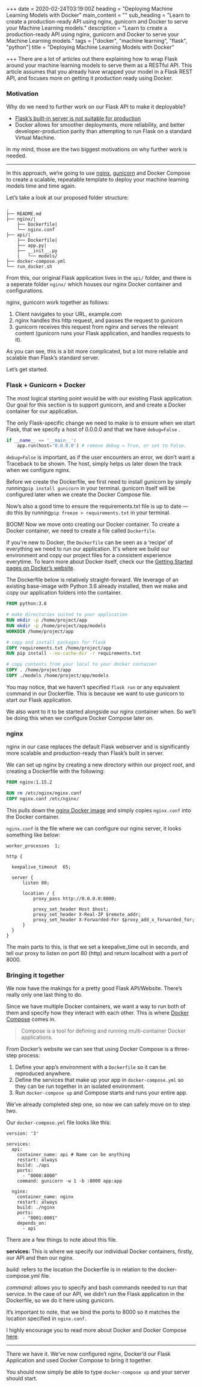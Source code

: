 +++
date = 2020-02-24T03:19:00Z
heading = "Deploying Machine Learning Models with Docker"
main_content = ""
sub_heading = "Learn to create a production-ready API using nginx, gunicorn and Docker to serve your Machine Learning models."
description = "Learn to create a production-ready API using nginx, gunicorn and Docker to serve your Machine Learning models."
tags = ["docker", "machine learning", "flask", "python"]
title = "Deploying Machine Learning Models with Docker"

+++
There are a lot of articles out there explaining how to wrap Flask around your machine learning models to serve them as a RESTful API. This article assumes that you already have wrapped your model in a Flask REST API, and focuses more on getting it production ready using Docker.

### Motivation

Why do we need to further work on our Flask API to make it deployable?

* [Flask’s built-in server is not suitable for production](http://flask.pocoo.org/docs/1.0/deploying/#deployment)
* Docker allows for smoother deployments, more reliability, and better developer-production parity than attempting to run Flask on a standard Virtual Machine.

In my mind, those are the two biggest motivations on why further work is needed.

***

In this approach, we’re going to use [nginx](https://www.nginx.com/), [gunicorn](https://gunicorn.org/) and Docker Compose to create a scalable, repeatable template to deploy your machine learning models time and time again.

Let’s take a look at our proposed folder structure:

    .
    ├── README.md
    ├── nginx/|
    	├── Dockerfile|   
        └── nginx.conf
    ├── api/|   
    	├── Dockerfile|   
        ├── app.py|   
        ├── __init__.py
        |   └── models/
    ├── docker-compose.yml
    └── run_docker.sh

From this, our original Flask application lives in the `api/` folder, and there is a seperate folder `nginx/` which houses our nginx Docker container and configurations.

nginx, gunicorn work together as follows:

1. Client navigates to your URL, example.com
2. nginx handles this http request, and passes the request to gunicorn
3. gunicorn receives this request from nginx and serves the relevant content (gunicorn runs your Flask application, and handles requests to it).

As you can see, this is a bit more complicated, but a lot more reliable and scalable than Flask’s standard server.

Let’s get started.

### Flask + Gunicorn + Docker

The most logical starting point would be with our existing Flask application. Our goal for this section is to support gunicorn, and and create a Docker container for our application.

The only Flask-specific change we need to make is to ensure when we start Flask, that we specify a host of 0.0.0.0 and that we have `debug=False` .

```python
if __name__ == '__main__':
    app.run(host='0.0.0.0') # remove debug = True, or set to False.
```

`debug=False` is important, as if the user encounters an error, we don’t want a Traceback to be shown. The host, simply helps us later down the track when we configure nginx.

Before we create the Dockerfile, we first need to install gunicorn by simply running`pip install gunicorn` in your terminal. gunicorn itself will be configured later when we create the Docker Compose file.

Now’s also a good time to ensure the requirements.txt file is up to date — do this by running`pip freeze > requirements.txt` in your terminal.

BOOM! Now we move onto creating our Docker container. To create a Docker container, we need to create a file called `Dockerfile`. 

If you're new to Docker, the `Dockerfile` can be seen as a ‘recipe’ of everything we need to run our application. It's where we build our environment and copy our project files for a consistent experience everytime. To learn more about Docker itself, check our the [Getting Started pages on Docker’s website](https://docs.docker.com/get-started/).

The Dockerfile below is relatively straight-forward. We leverage of an existing base-image with Python 3.6 already installed, then we make and copy our application folders into the container.

```dockerfile
FROM python:3.6

# make directories suited to your application 
RUN mkdir -p /home/project/app
RUN mkdir -p /home/project/app/models
WORKDIR /home/project/app

# copy and install packages for flask
COPY requirements.txt /home/project/app
RUN pip install --no-cache-dir -r requirements.txt

# copy contents from your local to your docker container
COPY . /home/project/app
COPY ./models /home/project/app/models
```

You may notice, that we haven’t specified `flask run` or any equivalent command in our Dockerfile. This is because we want to use gunicorn to start our Flask application. 

We also want to it to be started alongside our nginx container when. So we’ll be doing this when we configure Docker Compose later on.

### nginx

nginx in our case replaces the default Flask webserver and is significantly more scalable and production-ready than Flask’s built in server.

We can set up nginx by creating a new directory within our project root, and creating a Dockerfile with the following:

```dockerfile
FROM nginx:1.15.2

RUN rm /etc/nginx/nginx.conf
COPY nginx.conf /etc/nginx/
```

This pulls down the [nginx Docker image](https://hub.docker.com/_/nginx/) and simply copies `nginx.conf` into the Docker container.

`nginx.conf` is the file where we can configure our nginx server, it looks something like below:

    worker_processes  1;
    
    http {
      
      keepalive_timeout  65;
      
      server {
          listen 80;
    
          location / {
              proxy_pass http://0.0.0.0:8000;
    
              proxy_set_header Host $host;
              proxy_set_header X-Real-IP $remote_addr;
              proxy_set_header X-Forwarded-For $proxy_add_x_forwarded_for;
          }
      }
    }

The main parts to this, is that we set a keepalive_time out in seconds, and tell our proxy to listen on port 80 (http) and return localhost with a port of 8000.

### Bringing it together

We now have the makings for a pretty good Flask API/Website. There’s really only one last thing to do.

Since we have multiple Docker containers, we want a way to run both of them and specify how they interact with each other. This is where [Docker Compose](https://docs.docker.com/compose/) comes in.

> Compose is a tool for defining and running multi-container Docker applications.

From Docker’s website we can see that using Docker Compose is a three-step process:

1. Define your app’s environment with a `Dockerfile` so it can be reproduced anywhere.
2. Define the services that make up your app in `docker-compose.yml` so they can be run together in an isolated environment.
3. Run `docker-compose up` and Compose starts and runs your entire app.

We’ve already completed step one, so now we can safely move on to step two.

Our `docker-compose.yml` file looks like this:

```docker
version: '3'

services:
  api:
    container_name: api # Name can be anything
    restart: always
    build: ./api
    ports:
      - "8000:8000"
    command: gunicorn -w 1 -b :8000 app:app

  nginx:
    container_name: nginx
    restart: always
    build: ./nginx
    ports:
      - "8001:8001"
    depends_on:
      - api
```

There are a few things to note about this file.

**services:** This is where we specify our individual Docker containers, firstly, our API and then our nginx.

_build:_ refers to the location the Dockerfile is in relation to the docker-compose.yml file.

_command:_ allows you to specify and bash commands needed to run that service. In the case of our API, we didn’t run the Flask application in the Dockerfile, so we do it here using gunicorn.

It’s important to note, that we bind the ports to 8000 so it matches the location specified in `nginx.conf.`

I highly encourage you to read more about Docker and Docker Compose [here](https://docs.docker.com/compose/overview/).

***

There we have it. We’ve now configured nginx, Docker’d our Flask Application and used Docker Compose to bring it together.

You should now simply be able to type `docker-compose up` and your server should start.